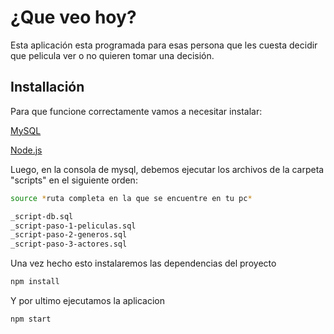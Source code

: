 # ¿Que veo hoy?

Esta aplicación esta programada para esas persona que les cuesta decidir que pelicula ver o no quieren tomar una decisión.

## Installación

Para que funcione correctamente vamos a necesitar instalar:

[MySQL](https://www.mysql.com/downloads/)

[Node.js](https://nodejs.org/es/)

Luego, en la consola de mysql, debemos ejecutar los archivos de la carpeta "scripts"
en el siguiente orden:
```bash
source *ruta completa en la que se encuentre en tu pc*

_script-db.sql
_script-paso-1-peliculas.sql
_script-paso-2-generos.sql
_script-paso-3-actores.sql

```
Una vez hecho esto instalaremos las dependencias del proyecto

```bash
npm install
```
Y por ultimo ejecutamos la aplicacion
```bash
npm start
```
